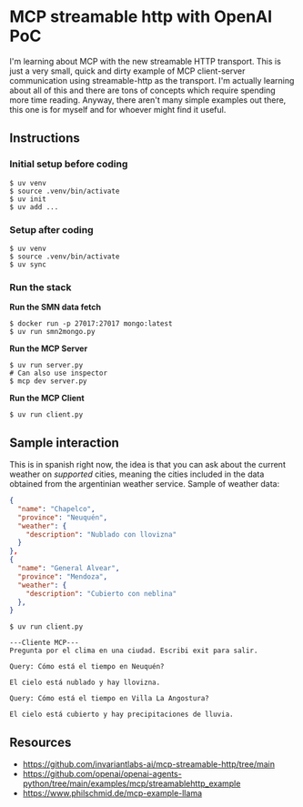 # MCP streamable http with OpenAI PoC

I'm learning about MCP with the new streamable HTTP transport. This is just a very small, quick and dirty example of MCP client-server communication using streamable-http as the transport. I'm actually learning about all of this and there are tons of concepts which require spending more time reading. Anyway, there aren't many simple examples out there, this one is for myself and for whoever might find it useful.

## Instructions

### Initial setup before coding

```
$ uv venv
$ source .venv/bin/activate
$ uv init
$ uv add ...
```

### Setup after coding

```
$ uv venv
$ source .venv/bin/activate
$ uv sync
```

### Run the stack

**Run the SMN data fetch**

```
$ docker run -p 27017:27017 mongo:latest
$ uv run smn2mongo.py
```

**Run the MCP Server**

```
$ uv run server.py
# Can also use inspector
$ mcp dev server.py
```

**Run the MCP Client**

```
$ uv run client.py
```

## Sample interaction

This is in spanish right now, the idea is that you can ask about the current weather on _supported_ cities, meaning the cities included in the data obtained from the argentinian weather service. Sample of weather data:

```json
{
  "name": "Chapelco",
  "province": "Neuquén",
  "weather": {
    "description": "Nublado con llovizna"
  }
},
{
  "name": "General Alvear",
  "province": "Mendoza",
  "weather": {
    "description": "Cubierto con neblina"
  },
}
```

```
$ uv run client.py

---Cliente MCP---
Pregunta por el clima en una ciudad. Escribi exit para salir.

Query: Cómo está el tiempo en Neuquén?

El cielo está nublado y hay llovizna.

Query: Cómo está el tiempo en Villa La Angostura?

El cielo está cubierto y hay precipitaciones de lluvia.
```


## Resources

* https://github.com/invariantlabs-ai/mcp-streamable-http/tree/main
* https://github.com/openai/openai-agents-python/tree/main/examples/mcp/streamablehttp_example
* https://www.philschmid.de/mcp-example-llama
